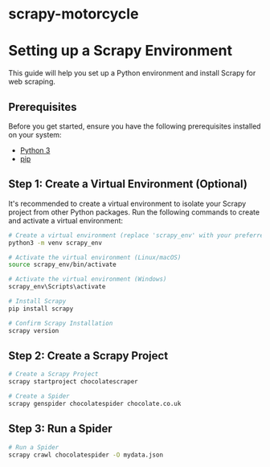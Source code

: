 # scrapy-motorcycle

# Setting up a Scrapy Environment

This guide will help you set up a Python environment and install Scrapy for web scraping.

## Prerequisites

Before you get started, ensure you have the following prerequisites installed on your system:

- [Python 3](https://www.python.org/downloads/)
- [pip](https://pip.pypa.io/en/stable/installing/)

## Step 1: Create a Virtual Environment (Optional)

It's recommended to create a virtual environment to isolate your Scrapy project from other Python packages. Run the following commands to create and activate a virtual environment:

```bash
# Create a virtual environment (replace 'scrapy_env' with your preferred name)
python3 -m venv scrapy_env

# Activate the virtual environment (Linux/macOS)
source scrapy_env/bin/activate

# Activate the virtual environment (Windows)
scrapy_env\Scripts\activate

# Install Scrapy
pip install scrapy

# Confirm Scrapy Installation
scrapy version

```

## Step 2: Create a Scrapy Project

```bash
# Create a Scrapy Project
scrapy startproject chocolatescraper

# Create a Spider
scrapy genspider chocolatespider chocolate.co.uk

```

## Step 3: Run a Spider

```bash
# Run a Spider
scrapy crawl chocolatespider -O mydata.json

```

